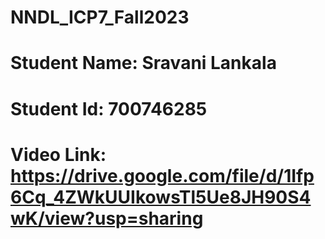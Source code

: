# NNDL_ICP7_Fall2023
# Student Name: Sravani Lankala
# Student Id: 700746285
# Video Link: https://drive.google.com/file/d/1Ifp6Cq_4ZWkUUIkowsTl5Ue8JH90S4wK/view?usp=sharing
